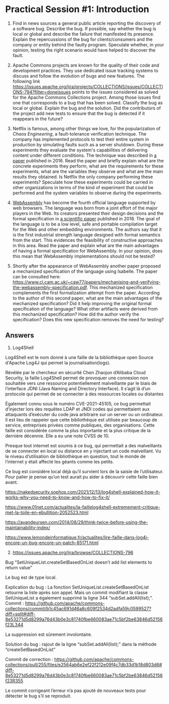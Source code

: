 # Practical Session #1: Introduction

1. Find in news sources a general public article reporting the discovery of a software bug. Describe the bug. If possible, say whether the bug is local or global and describe the failure that manifested its presence. Explain the repercussions of the bug for clients/consumers and the company or entity behind the faulty program. Speculate whether, in your opinion, testing the right scenario would have helped to discover the fault.

2. Apache Commons projects are known for the quality of their code and development practices. They use dedicated issue tracking systems to discuss and follow the evolution of bugs and new features. The following link https://issues.apache.org/jira/projects/COLLECTIONS/issues/COLLECTIONS-794?filter=doneissues points to the issues considered as solved for the Apache Commons Collections project. Among those issues find one that corresponds to a bug that has been solved. Classify the bug as local or global. Explain the bug and the solution. Did the contributors of the project add new tests to ensure that the bug is detected if it reappears in the future?

3. Netflix is famous, among other things we love, for the popularization of *Chaos Engineering*, a fault-tolerance verification technique. The company has implemented protocols to test their entire system in production by simulating faults such as a server shutdown. During these experiments they evaluate the system's capabilities of delivering content under different conditions. The technique was described in [a paper](https://arxiv.org/ftp/arxiv/papers/1702/1702.05843.pdf) published in 2016. Read the paper and briefly explain what are the concrete experiments they perform, what are the requirements for these experiments, what are the variables they observe and what are the main results they obtained. Is Netflix the only company performing these experiments? Speculate how these experiments could be carried in other organizations in terms of the kind of experiment that could be performed and the system variables to observe during the experiments.

4. [WebAssembly](https://webassembly.org/) has become the fourth official language supported by web browsers. The language was born from a joint effort of the major players in the Web. Its creators presented their design decisions and the formal specification in [a scientific paper](https://people.mpi-sws.org/~rossberg/papers/Haas,%20Rossberg,%20Schuff,%20Titzer,%20Gohman,%20Wagner,%20Zakai,%20Bastien,%20Holman%20-%20Bringing%20the%20Web%20up%20to%20Speed%20with%20WebAssembly.pdf) published in 2018. The goal of the language is to be a low level, safe and portable compilation target for the Web and other embedding environments. The authors say that it is the first industrial strength language designed with formal semantics from the start. This evidences the feasibility of constructive approaches in this area. Read the paper and explain what are the main advantages of having a formal specification for WebAssembly. In your opinion, does this mean that WebAssembly implementations should not be tested? 

5.  Shortly after the appearance of WebAssembly another paper proposed a mechanized specification of the language using Isabelle. The paper can be consulted here: https://www.cl.cam.ac.uk/~caw77/papers/mechanising-and-verifying-the-webassembly-specification.pdf. This mechanized specification complements the first formalization attempt from the paper. According to the author of this second paper, what are the main advantages of the mechanized specification? Did it help improving the original formal specification of the language? What other artifacts were derived from this mechanized specification? How did the author verify the specification? Does this new specification removes the need for testing?

## Answers


1) Log4Shell 

Log4Shell est le nom donné à une faille de la bibliothèque open Source d'Apache Log4J qui permet la journalisation(logs).  

Révélée par le chercheur en sécurité Chen Zhaojun d’Alibaba Cloud Security, la faille Log4Shell permet de provoquer une connexion non souhaitée vers une ressource potentiellement malveillante par le biais de l’interface JDNI (Java Naming and Directory Interface). Il s’agit là d’un protocole qui permet de se connecter à des ressources locales ou distantes  

Également connu sous le numéro CVE-2021-45105, ce bug permettait d’injecter lors des requêtes LDAP et JNDI codes qui permettaient aux attaquants d’exécuter du code java arbitraire sur un server ou un ordinateur. Il est lieu de rappeler que cette bibliothèque est utilisée par beaucoup de service, entreprises privées comme publiques, des organisations. Cette faille est considérée comme la plus importante et la plus critique de la dernière décennie. Elle a eu une note CVSS de 10. 

Presque tout internet est soumis à ce bug, qui permettait a des malveillants de se connecter en local ou distance en y injectant un code malveillant. Vu le niveau d’utilisation de bibliothèque en question, tout le monde de l’internet y était affecté les géants comme les petits. 

Ce bug est considère local déjà qu’il survient lors de la saisie de l’utilisateur. Pour palier je pense qu’un test aurait pu aider à découvrir cette faille bien avant. 

 

https://nakedsecurity.sophos.com/2021/12/13/log4shell-explained-how-it-works-why-you-need-to-know-and-how-to-fix-it/ 

https://www.01net.com/actualites/la-faillelog4shell-extremement-critique-met-la-toile-en-ebullition-2052523.html 

https://avandeursen.com/2014/08/29/think-twice-before-using-the-maintainability-index/ 

https://www.lemondeinformatique.fr/actualites/lire-faille-dans-log4j-encore-un-bug-encore-un-patch-85171.html 

2) https://issues.apache.org/jira/browse/COLLECTIONS-796  

Bug “SetUniqueList.createSetBasedOnList doesn't add list elements to return value” 

Le bug est de type local.  

Explication du bug : La fonction SetUniqueList.createSetBasedOnList retourne la liste après son appel. Mais un commit modifiant la classe SetUniqueList a également supprimé la ligne 344 “subSet.addAll(list);”. Commit : https://github.com/apache/commons-collections/commit/b1c45ac691d46a8c609f2534d2adfa59c0599527?diff=split#diff-8e53271d5d8299a76d43b0e3c81740fbe660083ae71c5bf2be63846d52156f23L344  

La suppression est sûrement involontaire. 

Solution du bug : rajout de la ligne “subSet.addAll(list);” dans la méthode “createSetBasedOnList” 

Commit de correction : https://github.com/apache/commons-collections/pull/255/files/e2564ab6e2ef22f212e09f4c7db33d1b18d803d6#diff-8e53271d5d8299a76d43b0e3c81740fbe660083ae71c5bf2be63846d52156f23R355  

Le commit corrigeant l’erreur n’a pas ajouté de nouveaux tests pour détecter le bug s’il se reproduit. 
